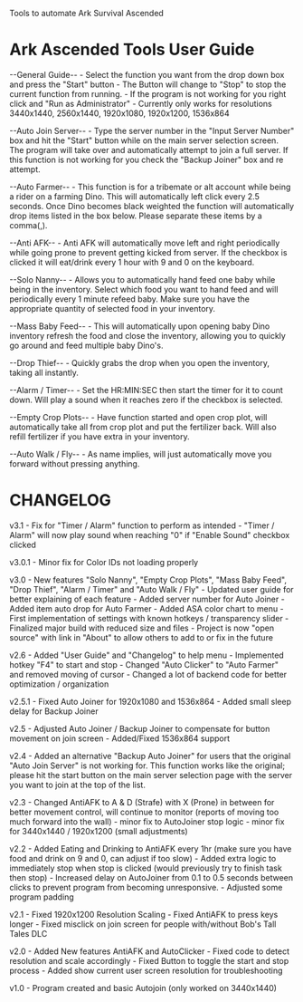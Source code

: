 Tools to automate Ark Survival Ascended


Ark Ascended Tools User Guide
==========================
--General Guide--
     - Select the function you want from the drop down box and press the "Start" button
     - The Button will change to "Stop" to stop the current function from running.
     - If the program is not working for you right click and "Run as Administrator"
     - Currently only works for resolutions 3440x1440, 2560x1440, 1920x1080, 1920x1200, 1536x864

--Auto Join Server--
     - Type the server number in the "Input Server Number" box and hit the "Start" button while on the main server selection screen.  The program will take over and automatically attempt to join a full server.  If this function is not working for you check the "Backup Joiner" box and re attempt.

--Auto Farmer--
     - This function is for a tribemate or alt account while being a rider on a farming Dino.  This will automatically left click every 2.5 seconds.  Once Dino becomes black weighted the function will automatically drop items listed in the box below.  Please separate these items by a comma(,).

--Anti AFK--
     - Anti AFK will automatically move left and right periodically while going prone to prevent getting kicked from server.  If the checkbox is clicked it will eat/drink every 1 hour with 9 and 0 on the keyboard.

--Solo Nanny--
     - Allows you to automatically hand feed one baby while being in the inventory.  Select which food you want to hand feed and will periodically every 1 minute refeed baby.  Make sure you have the appropriate quantity of selected food in your inventory.

--Mass Baby Feed--
     - This will automatically upon opening baby Dino inventory refresh the food and close the inventory, allowing you to quickly go around and feed multiple baby Dino's.

--Drop Thief--
     - Quickly grabs the drop when you open the inventory, taking all instantly.

--Alarm / Timer--
     - Set the HR:MIN:SEC then start the timer for it to count down.  Will play a sound when it reaches zero if the checkbox is selected.

--Empty Crop Plots--
     - Have function started and open crop plot, will automatically take all from crop plot and put the fertilizer back.  Will also refill fertilizer if you have extra in your inventory.

--Auto Walk / Fly--
     - As name implies, will just automatically move you forward without pressing anything.
     
CHANGELOG
==========================
v3.1
     - Fix for "Timer / Alarm" function to perform as
       intended
     - "Timer / Alarm" will now play sound when
       reaching "0" if "Enable Sound" checkbox clicked
       
v3.0.1
      - Minor fix for Color IDs not loading properly
      
v3.0
     - New features "Solo Nanny", "Empty Crop
       Plots", "Mass Baby Feed", "Drop Thief",
      "Alarm / Timer" and "Auto Walk / Fly"
     - Updated user guide for better explaining of
       each feature
     - Added server number for Auto Joiner
     - Added item auto drop for Auto Farmer
     - Added ASA color chart to menu
     - First implementation of settings with known
       hotkeys / transparency slider
     - Finalized major build with reduced size and files
     - Project is now "open source" with link in
      "About" to allow others to add to or fix in the
       future

v2.6
     - Added "User Guide" and "Changelog" to help
       menu
     - Implemented hotkey "F4" to start and stop
     - Changed "Auto Clicker" to "Auto Farmer" and
       removed moving of cursor
     - Changed a lot of backend code for better
       optimization / organization

v2.5.1
     - Fixed Auto Joiner for 1920x1080 and 1536x864
     - Added small sleep delay for Backup Joiner

v2.5
     - Adjusted Auto Joiner / Backup Joiner to
       compensate for button movement on join
       screen
     - Added/Fixed 1536x864 support

v2.4
     - Added an alternative "Backup Auto Joiner" for users that the original "Auto Join Server" is not working for. This function works like the original; please hit the start button on the main server selection page with the server you want to join at the top of the list.

v2.3
     - Changed AntiAFK to A & D (Strafe) with X (Prone) in between for better movement control, will continue to monitor (reports of moving too much forward into the wall)
     - minor fix to AutoJoiner stop logic
     - minor fix for 3440x1440 / 1920x1200 (small adjustments)

v2.2
     - Added Eating and Drinking to AntiAFK every 1hr (make sure you have food and drink on 9 and 0, can adjust if too slow)
     - Added extra logic to immediately stop when stop is clicked (would previously try to finish task then stop)
     - Increased delay on AutoJoiner from 0.1 to 0.5 seconds between clicks to prevent program from becoming unresponsive.
     - Adjusted some program padding

v2.1
     - Fixed 1920x1200 Resolution Scaling
     - Fixed AntiAFK to press keys longer
     - Fixed misclick on join screen for people with/without Bob's Tall Tales DLC

v2.0
     - Added New features AntiAFK and AutoClicker
     - Fixed code to detect resolution and scale accordingly
     - Fixed Button to toggle the start and stop process
     - Added show current user screen resolution for troubleshooting

v1.0
     - Program created and basic Autojoin (only worked on 3440x1440)
     
